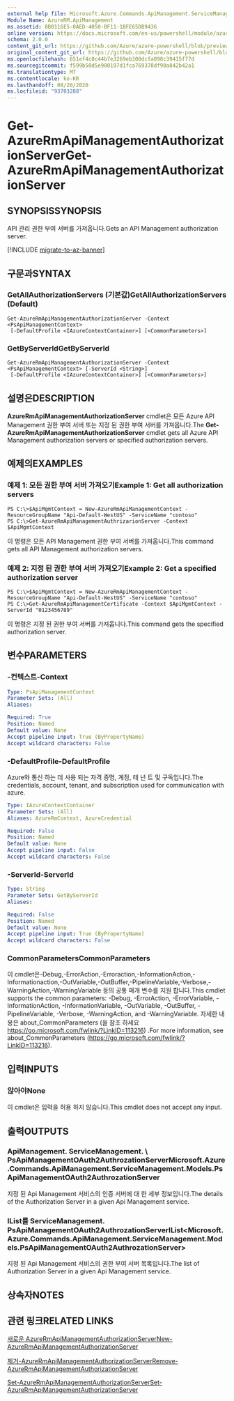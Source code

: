 ```yaml
---
external help file: Microsoft.Azure.Commands.ApiManagement.ServiceManagement.dll-Help.xml
Module Name: AzureRM.ApiManagement
ms.assetid: 8B0116E5-0AED-4050-BF11-1BFE65DB9436
online version: https://docs.microsoft.com/en-us/powershell/module/azurerm.apimanagement/get-azurermapimanagementauthorizationserver
schema: 2.0.0
content_git_url: https://github.com/Azure/azure-powershell/blob/preview/src/ResourceManager/ApiManagement/Commands.ApiManagement/help/Get-AzureRmApiManagementAuthorizationServer.md
original_content_git_url: https://github.com/Azure/azure-powershell/blob/preview/src/ResourceManager/ApiManagement/Commands.ApiManagement/help/Get-AzureRmApiManagementAuthorizationServer.md
ms.openlocfilehash: 651ef4c0c44b7e3269eb300dcfa098c39415f77d
ms.sourcegitcommit: f599b50d5e980197d1fca769378df90a842b42a1
ms.translationtype: MT
ms.contentlocale: ko-KR
ms.lasthandoff: 08/20/2020
ms.locfileid: "93703288"
---
```

# <span data-ttu-id="8be41-101">Get-AzureRmApiManagementAuthorizationServer</span><span class="sxs-lookup"><span data-stu-id="8be41-101">Get-AzureRmApiManagementAuthorizationServer</span></span>

## <span data-ttu-id="8be41-102">SYNOPSIS</span><span class="sxs-lookup"><span data-stu-id="8be41-102">SYNOPSIS</span></span>
<span data-ttu-id="8be41-103">API 관리 권한 부여 서버를 가져옵니다.</span><span class="sxs-lookup"><span data-stu-id="8be41-103">Gets an API Management authorization server.</span></span>

[!INCLUDE [migrate-to-az-banner](../../includes/migrate-to-az-banner.md)]

## <span data-ttu-id="8be41-104">구문과</span><span class="sxs-lookup"><span data-stu-id="8be41-104">SYNTAX</span></span>

### <span data-ttu-id="8be41-105">GetAllAuthorizationServers (기본값)</span><span class="sxs-lookup"><span data-stu-id="8be41-105">GetAllAuthorizationServers (Default)</span></span>
```
Get-AzureRmApiManagementAuthorizationServer -Context <PsApiManagementContext>
 [-DefaultProfile <IAzureContextContainer>] [<CommonParameters>]
```

### <span data-ttu-id="8be41-106">GetByServerId</span><span class="sxs-lookup"><span data-stu-id="8be41-106">GetByServerId</span></span>
```
Get-AzureRmApiManagementAuthorizationServer -Context <PsApiManagementContext> [-ServerId <String>]
 [-DefaultProfile <IAzureContextContainer>] [<CommonParameters>]
```

## <span data-ttu-id="8be41-107">설명은</span><span class="sxs-lookup"><span data-stu-id="8be41-107">DESCRIPTION</span></span>
<span data-ttu-id="8be41-108">**AzureRmApiManagementAuthorizationServer** cmdlet은 모든 Azure API Management 권한 부여 서버 또는 지정 된 권한 부여 서버를 가져옵니다.</span><span class="sxs-lookup"><span data-stu-id="8be41-108">The **Get-AzureRmApiManagementAuthorizationServer** cmdlet gets all Azure API Management authorization servers or specified authorization servers.</span></span>

## <span data-ttu-id="8be41-109">예제의</span><span class="sxs-lookup"><span data-stu-id="8be41-109">EXAMPLES</span></span>

### <span data-ttu-id="8be41-110">예제 1: 모든 권한 부여 서버 가져오기</span><span class="sxs-lookup"><span data-stu-id="8be41-110">Example 1: Get all authorization servers</span></span>
```
PS C:\>$ApiMgmtContext = New-AzureRmApiManagementContext -ResourceGroupName "Api-Default-WestUS" -ServiceName "contoso"
PS C:\>Get-AzureRmApiManagementAuthrizarionServer -Context $ApiMgmtContext
```

<span data-ttu-id="8be41-111">이 명령은 모든 API Management 권한 부여 서버를 가져옵니다.</span><span class="sxs-lookup"><span data-stu-id="8be41-111">This command gets all API Management authorization servers.</span></span>

### <span data-ttu-id="8be41-112">예제 2: 지정 된 권한 부여 서버 가져오기</span><span class="sxs-lookup"><span data-stu-id="8be41-112">Example 2: Get a specified authorization server</span></span>
```
PS C:\>$ApiMgmtContext = New-AzureRmApiManagementContext -ResourceGroupName "Api-Default-WestUS" -ServiceName "contoso"
PS C:\>Get-AzureRmApiManagementCertificate -Context $ApiMgmtContext -ServerId "0123456789"
```

<span data-ttu-id="8be41-113">이 명령은 지정 된 권한 부여 서버를 가져옵니다.</span><span class="sxs-lookup"><span data-stu-id="8be41-113">This command gets the specified authorization server.</span></span>

## <span data-ttu-id="8be41-114">변수</span><span class="sxs-lookup"><span data-stu-id="8be41-114">PARAMETERS</span></span>

### <span data-ttu-id="8be41-115">-컨텍스트</span><span class="sxs-lookup"><span data-stu-id="8be41-115">-Context</span></span>
```yaml
Type: PsApiManagementContext
Parameter Sets: (All)
Aliases: 

Required: True
Position: Named
Default value: None
Accept pipeline input: True (ByPropertyName)
Accept wildcard characters: False
```

### <span data-ttu-id="8be41-116">-DefaultProfile</span><span class="sxs-lookup"><span data-stu-id="8be41-116">-DefaultProfile</span></span>
<span data-ttu-id="8be41-117">Azure와 통신 하는 데 사용 되는 자격 증명, 계정, 테 넌 트 및 구독입니다.</span><span class="sxs-lookup"><span data-stu-id="8be41-117">The credentials, account, tenant, and subscription used for communication with azure.</span></span>
 
```yaml
Type: IAzureContextContainer
Parameter Sets: (All)
Aliases: AzureRmContext, AzureCredential

Required: False
Position: Named
Default value: None
Accept pipeline input: False
Accept wildcard characters: False
```

### <span data-ttu-id="8be41-118">-ServerId</span><span class="sxs-lookup"><span data-stu-id="8be41-118">-ServerId</span></span>
```yaml
Type: String
Parameter Sets: GetByServerId
Aliases: 

Required: False
Position: Named
Default value: None
Accept pipeline input: True (ByPropertyName)
Accept wildcard characters: False
```

### <span data-ttu-id="8be41-119">CommonParameters</span><span class="sxs-lookup"><span data-stu-id="8be41-119">CommonParameters</span></span>
<span data-ttu-id="8be41-120">이 cmdlet은-Debug,-ErrorAction,-Erroraction,-InformationAction,-Informationaction,-OutVariable,-OutBuffer,-PipelineVariable,-Verbose,-WarningAction,-WarningVariable 등의 공통 매개 변수를 지원 합니다.</span><span class="sxs-lookup"><span data-stu-id="8be41-120">This cmdlet supports the common parameters: -Debug, -ErrorAction, -ErrorVariable, -InformationAction, -InformationVariable, -OutVariable, -OutBuffer, -PipelineVariable, -Verbose, -WarningAction, and -WarningVariable.</span></span> <span data-ttu-id="8be41-121">자세한 내용은 about_CommonParameters (을 참조 하세요 https://go.microsoft.com/fwlink/?LinkID=113216) .</span><span class="sxs-lookup"><span data-stu-id="8be41-121">For more information, see about_CommonParameters (https://go.microsoft.com/fwlink/?LinkID=113216).</span></span>

## <span data-ttu-id="8be41-122">입력</span><span class="sxs-lookup"><span data-stu-id="8be41-122">INPUTS</span></span>

### <span data-ttu-id="8be41-123">않아야</span><span class="sxs-lookup"><span data-stu-id="8be41-123">None</span></span>
<span data-ttu-id="8be41-124">이 cmdlet은 입력을 허용 하지 않습니다.</span><span class="sxs-lookup"><span data-stu-id="8be41-124">This cmdlet does not accept any input.</span></span>

## <span data-ttu-id="8be41-125">출력</span><span class="sxs-lookup"><span data-stu-id="8be41-125">OUTPUTS</span></span>

### <span data-ttu-id="8be41-126">ApiManagement. ServiceManagement. \ PsApiManagementOAuth2AuthrozationServer</span><span class="sxs-lookup"><span data-stu-id="8be41-126">Microsoft.Azure.Commands.ApiManagement.ServiceManagement.Models.PsApiManagementOAuth2AuthrozationServer</span></span>
<span data-ttu-id="8be41-127">지정 된 Api Management 서비스의 인증 서버에 대 한 세부 정보입니다.</span><span class="sxs-lookup"><span data-stu-id="8be41-127">The details of the Authorization Server in a given Api Management service.</span></span>

### <span data-ttu-id="8be41-128">IList를<ApiManagement> ServiceManagement. PsApiManagementOAuth2AuthrozationServer</span><span class="sxs-lookup"><span data-stu-id="8be41-128">IList<Microsoft.Azure.Commands.ApiManagement.ServiceManagement.Models.PsApiManagementOAuth2AuthrozationServer></span></span>
<span data-ttu-id="8be41-129">지정 된 Api Management 서비스의 권한 부여 서버 목록입니다.</span><span class="sxs-lookup"><span data-stu-id="8be41-129">The list of Authorization Server in a given Api Management service.</span></span>

## <span data-ttu-id="8be41-130">상속자</span><span class="sxs-lookup"><span data-stu-id="8be41-130">NOTES</span></span>

## <span data-ttu-id="8be41-131">관련 링크</span><span class="sxs-lookup"><span data-stu-id="8be41-131">RELATED LINKS</span></span>

[<span data-ttu-id="8be41-132">새로운 AzureRmApiManagementAuthorizationServer</span><span class="sxs-lookup"><span data-stu-id="8be41-132">New-AzureRmApiManagementAuthorizationServer</span></span>](./New-AzureRmApiManagementAuthorizationServer.md)

[<span data-ttu-id="8be41-133">제거-AzureRmApiManagementAuthorizationServer</span><span class="sxs-lookup"><span data-stu-id="8be41-133">Remove-AzureRmApiManagementAuthorizationServer</span></span>](./Remove-AzureRmApiManagementAuthorizationServer.md)

[<span data-ttu-id="8be41-134">Set-AzureRmApiManagementAuthorizationServer</span><span class="sxs-lookup"><span data-stu-id="8be41-134">Set-AzureRmApiManagementAuthorizationServer</span></span>](./Set-AzureRmApiManagementAuthorizationServer.md)


